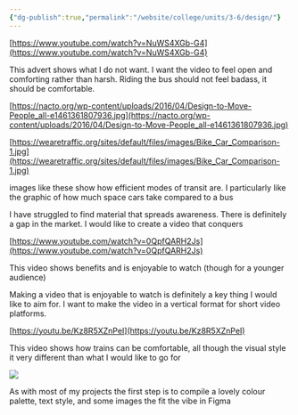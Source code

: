 ```yaml
---
{"dg-publish":true,"permalink":"/website/college/units/3-6/design/"}
---
```



[https://www.youtube.com/watch?v=NuWS4XGb-G4](https://www.youtube.com/watch?v=NuWS4XGb-G4)

This advert shows what I do not want. I want the video to feel open and comforting rather than harsh. Riding the bus should not feel badass, it should be comfortable.

[https://nacto.org/wp-content/uploads/2016/04/Design-to-Move-People_all-e1461361807936.jpg](https://nacto.org/wp-content/uploads/2016/04/Design-to-Move-People_all-e1461361807936.jpg)

[https://wearetraffic.org/sites/default/files/images/Bike_Car_Comparison-1.jpg](https://wearetraffic.org/sites/default/files/images/Bike_Car_Comparison-1.jpg)

images like these show how efficient modes of transit are. I particularly like the graphic of how much space cars take compared to a bus

I have struggled to find material that spreads awareness. There is definitely a gap in the market. I would like to create a video that conquers

[https://www.youtube.com/watch?v=0QpfQARH2Js](https://www.youtube.com/watch?v=0QpfQARH2Js)

This video shows benefits and is enjoyable to watch (though for a younger audience)

Making a video that is enjoyable to watch is definitely a key thing I would like to aim for. I want to make the video in a vertical format for short video platforms.

[https://youtu.be/Kz8R5XZnPeI](https://youtu.be/Kz8R5XZnPeI)

This video shows how trains can be comfortable, all though the visual style it very different than what I would like to go for

![](https://lh7-rt.googleusercontent.com/docsz/AD_4nXe_4FJp4udzmH-38DyJ5PxqDT0M8wTmQ-YDsrphVnecq0vjjyjVPgqVcrp5SRPwkR27AuxbxjydwrXMRmXLp1mfM3cHydSd9VlF14Kom-d4p4Swq6LNeu92crZLtFaj9e7r6tYXYQ?key=QrxDZ6FKKMM9V78mkwVfMWNb)

As with most of my projects the first step is to compile a lovely colour palette, text style, and some images the fit the vibe in Figma